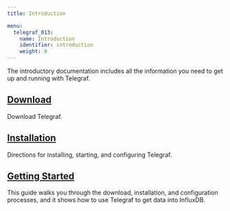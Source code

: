 ```yaml
---
title: Introduction

menu:
  telegraf_013:
    name: Introduction
    identifier: introduction
    weight: 0
---
```


The introductory documentation includes all the information you need to get up and running with Telegraf.

## [Download](https://influxdata.com/downloads/#telegraf)
Download Telegraf.

## [Installation](/telegraf/v0.13/introduction/installation/)
Directions for installing, starting, and configuring Telegraf.

## [Getting Started](/telegraf/v0.13/introduction/getting_started/)
This guide walks you through the download, installation, and configuration processes, and it shows how to use Telegraf to get data into InfluxDB.
